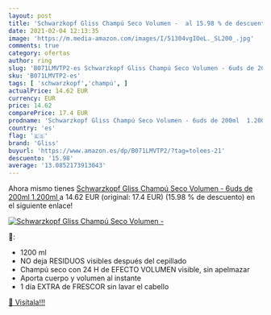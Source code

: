 ```yaml
---
layout: post
title: 'Schwarzkopf Gliss Champú Seco Volumen -  al 15.98 % de descuento'
date: 2021-02-04 12:13:35
image: 'https://m.media-amazon.com/images/I/51304vgIOeL._SL200_.jpg'
comments: true
category: ofertas
author: ring
slug: 'B071LMVTP2-es Schwarzkopf Gliss Champú Seco Volumen - 6uds de 200ml 1.200ml'
sku: 'B071LMVTP2-es'
tags: [ 'schwarzkopf','champú', ]
actualPrice: 14.62 EUR
currency: EUR
price: 14.62
comparePrice: 17.4 EUR
prodname: 'Schwarzkopf Gliss Champú Seco Volumen - 6uds de 200ml  1.200ml '
country: 'es'
flag: '🇪🇸'
brand: 'Gliss'
buyurl: 'https://www.amazon.es/dp/B071LMVTP2/?tag=tolees-21'
descuento: '15.98'
average: '13.0852173913043'
---
```


Ahora mismo tienes [Schwarzkopf Gliss Champú Seco Volumen - 6uds de 200ml  1.200ml ](https://www.amazon.es/dp/B071LMVTP2/?tag=tolees-21) a 14.62 EUR (original: 17.4 EUR) (15.98 %  de descuento) en el siguiente enlace!

[![Schwarzkopf Gliss Champú Seco Volumen - ](https://m.media-amazon.com/images/I/51304vgIOeL._SL200_.jpg)](https://www.amazon.es/dp/B071LMVTP2/?tag=tolees-21)

🔎:

- 1200 ml
- NO deja RESIDUOS visibles después del cepillado
- Champú seco con 24 H de EFECTO VOLUMEN visible, sin apelmazar
- Aporta cuerpo y volumen al instante
- 1 día EXTRA de FRESCOR sin lavar el cabello

[🛒 Visítala!!!](https://www.amazon.es/dp/B071LMVTP2/?tag=tolees-21)
